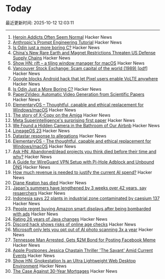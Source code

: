 # Today

最近更新时间: 2025-10-12 12:03:11

--- 
1. [Heroin Addicts Often Seem Normal](https://justismills.substack.com/p/heroin-addicts-often-seem-normal) Hacker News
2. [Anthropic's Prompt Engineering Tutorial](https://github.com/anthropics/prompt-eng-interactive-tutorial) Hacker News
3. [Is Odin just a more boring C?](https://dayvster.com/blog/is-odin-just-a-more-boring-c/) Hacker News
4. [China's New Rare Earth and Magnet Restrictions Threaten US Defense Supply Chains](https://www.csis.org/analysis/chinas-new-rare-earth-and-magnet-restrictions-threaten-us-defense-supply-chains) Hacker News
5. [Show HN: rift – a tiling window manager for macOS](https://github.com/acsandmann/rift) Hacker News
6. [Vancouver Stock Exchange: Scam capital of the world (1989) [pdf]](https://scamcouver.wordpress.com/wp-content/uploads/2012/04/scam-capital.pdf) Hacker News
7. [Google blocks Android hack that let Pixel users enable VoLTE anywhere](https://www.androidauthority.com/pixel-ims-broken-october-update-3606444/) Hacker News
8. [Is Odin Just a More Boring C?](https://dayvster.com/blog/is-odin-just-a-more-boring-c/) Hacker News
9. [Paper2Video: Automatic Video Generation from Scientific Papers](https://arxiv.org/abs/2510.05096) Hacker News
10. [ElementaryOS – Thoughtful, capable and ethical replacement for Windows/macOS](https://elementary.io/) Hacker News
11. [The story of X-Copy on the Amiga](https://spillhistorie.no/2025/10/10/the-story-of-x-copy-on-the-amiga/) Hacker News
12. [Meta Superintelligence's surprising first paper](https://paddedinputs.substack.com/p/meta-superintelligences-surprising) Hacker News
13. [We Found a Hidden Camera in the Bathroom of Our Airbnb](https://www.nytimes.com/2025/10/09/travel/airbnb-refund-camera-bathroom.html) Hacker News
14. [LineageOS 23](https://lineageos.org/Changelog-30/) Hacker News
15. [Datastar response to allegations](https://data-star.dev/essays/greedy_developer) Hacker News
16. [ElementaryOS - The thoughtful, capable and ethical replacement for Windows/macOS](https://elementary.io/) Hacker News
17. [Ask HN: Abandoned/dead projects you think died before their time and why?](https://news.ycombinator.com/item?id=45553132) Hacker News
18. [A Guide for WireGuard VPN Setup with Pi-Hole Adblock and Unbound DNS](https://psyonik.tech/posts/a-guide-for-wireguard-vpn-setup-with-pi-hole-adblock-and-unbound-dns/) Hacker News
19. [How much revenue is needed to justify the current AI spend?](https://pracap.com/an-ai-addendum/) Hacker News
20. [Diane Keaton has died](https://www.nytimes.com/2025/10/11/movies/diane-keaton-dead.html) Hacker News
21. [Japan's summers have lengthened by 3 weeks over 42 years, say resaerchers](https://english.kyodonews.net/articles/-/62626) Hacker News
22. [Indonesia says 22 plants in industrial zone contaminated by caesium 137](https://www.reuters.com/sustainability/boards-policy-regulation/indonesia-says-22-plants-industrial-zone-near-jakarta-contaminated-by-caesium-2025-10-08/) Hacker News
23. [People regret buying Amazon smart displays after being bombarded with ads](https://arstechnica.com/gadgets/2025/10/people-regret-buying-amazon-smart-displays-after-being-bombarded-with-ads/) Hacker News
24. [Rating 26 years of Java changes](https://neilmadden.blog/2025/09/12/rating-26-years-of-java-changes/) Hacker News
25. [Discord hack shows risks of online age checks](https://news.sky.com/story/discord-hack-shows-dangers-of-online-age-checks-as-internet-policing-hopes-put-to-the-test-13447618) Hacker News
26. [Microsoft only lets you opt out of AI photo scanning 3x a year](https://hardware.slashdot.org/story/25/10/11/0238213/microsofts-onedrive-begins-testing-face-recognizing-ai-for-photos-for-some-preview-users) Hacker News
27. [Tennessee Man Arrested, Gets $2M Bond for Posting Facebook Meme](https://reason.com/2025/10/10/tennessee-man-arrested-gets-2-million-bond-for-posting-facebook-meme/) Hacker News
28. [Apple Postpones Jessica Chastain Thriller 'The Savant' Amid Current Events](https://deadline.com/2025/09/the-savant-jessica-chastain-postponed-apple-1236553658/) Hacker News
29. [Show HN: Gnokestation Is an Ultra Lightweight Web Desktop Environment](https://gnokestation.netlify.app) Hacker News
30. [The Case Against 30-Year Mortgages](https://www.wsj.com/opinion/the-case-against-30-year-mortgages-0cbd6d56) Hacker News
